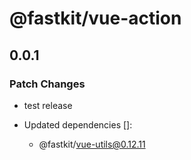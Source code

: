# @fastkit/vue-action

## 0.0.1

### Patch Changes

- test release

- Updated dependencies []:
  - @fastkit/vue-utils@0.12.11
